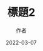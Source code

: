 ---
title: '標題2'
author: '作者'
date: '2022-03-07'
content: '<p>222</p>
<p></p>
<img src="https://raw.githubusercontent.com/Yhuang4881/cms-content-stage/main/content/resources/images/1646637354046-3264-2448-2.%E6%A8%82%E9%99%9E%E7%A7%91%E6%8A%80XPEC.JPG" alt="1646637354046-3264-2448-2.樂陞科技XPEC" style="height: auto;width: auto"/>
<p></p>
'
---